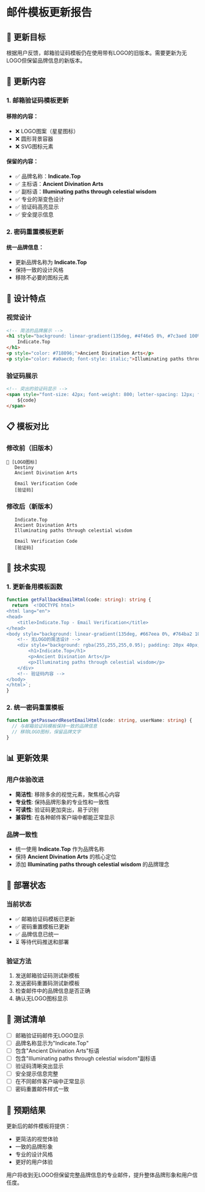 # 邮件模板更新报告

## 🎯 更新目标

根据用户反馈，邮箱验证码模板仍在使用带有LOGO的旧版本。需要更新为无LOGO但保留品牌信息的新版本。

## 📧 更新内容

### 1. 邮箱验证码模板更新

#### 移除的内容：
- ❌ LOGO图案（星星图标）
- ❌ 圆形背景容器
- ❌ SVG图标元素

#### 保留的内容：
- ✅ 品牌名称：**Indicate.Top**
- ✅ 主标语：**Ancient Divination Arts**
- ✅ 副标语：**Illuminating paths through celestial wisdom**
- ✅ 专业的渐变色设计
- ✅ 验证码高亮显示
- ✅ 安全提示信息

### 2. 密码重置模板更新

#### 统一品牌信息：
- 更新品牌名称为 **Indicate.Top**
- 保持一致的设计风格
- 移除不必要的图标元素

## 🎨 设计特点

### 视觉设计
```html
<!-- 简洁的品牌展示 -->
<h1 style="background: linear-gradient(135deg, #4f46e5 0%, #7c3aed 100%); -webkit-background-clip: text; -webkit-text-fill-color: transparent;">
    Indicate.Top
</h1>
<p style="color: #718096;">Ancient Divination Arts</p>
<p style="color: #a0aec0; font-style: italic;">Illuminating paths through celestial wisdom</p>
```

### 验证码展示
```html
<!-- 突出的验证码显示 -->
<span style="font-size: 42px; font-weight: 800; letter-spacing: 12px; font-family: 'Courier New', monospace; background: linear-gradient(135deg, #4f46e5 0%, #7c3aed 50%, #8b5cf6 100%); -webkit-background-clip: text; -webkit-text-fill-color: transparent;">
    ${code}
</span>
```

## 📋 模板对比

### 修改前（旧版本）
```
🌟 [LOGO图标]
   Destiny
   Ancient Divination Arts
   
   Email Verification Code
   [验证码]
```

### 修改后（新版本）
```
   Indicate.Top
   Ancient Divination Arts
   Illuminating paths through celestial wisdom
   
   Email Verification Code
   [验证码]
```

## 🔧 技术实现

### 1. 更新备用模板函数
```typescript
function getFallbackEmailHtml(code: string): string {
  return `<!DOCTYPE html>
<html lang="en">
<head>
    <title>Indicate.Top - Email Verification</title>
</head>
<body style="background: linear-gradient(135deg, #667eea 0%, #764ba2 100%);">
    <!-- 无LOGO的简洁设计 -->
    <div style="background: rgba(255,255,255,0.95); padding: 20px 40px; border-radius: 50px;">
        <h1>Indicate.Top</h1>
        <p>Ancient Divination Arts</p>
        <p>Illuminating paths through celestial wisdom</p>
    </div>
    <!-- 验证码内容 -->
</body>
</html>`;
}
```

### 2. 统一密码重置模板
```typescript
function getPasswordResetEmailHtml(code: string, userName: string) {
  // 与邮箱验证码模板保持一致的品牌信息
  // 移除LOGO图标，保留品牌文字
}
```

## 📊 更新效果

### 用户体验改进
- **简洁性**: 移除多余的视觉元素，聚焦核心内容
- **专业性**: 保持品牌形象的专业性和一致性
- **可读性**: 验证码更加突出，易于识别
- **兼容性**: 在各种邮件客户端中都能正常显示

### 品牌一致性
- 统一使用 **Indicate.Top** 作为品牌名称
- 保持 **Ancient Divination Arts** 的核心定位
- 添加 **Illuminating paths through celestial wisdom** 的品牌理念

## 🚀 部署状态

### 当前状态
- ✅ 邮箱验证码模板已更新
- ✅ 密码重置模板已更新
- ✅ 品牌信息已统一
- ⏳ 等待代码推送和部署

### 验证方法
1. 发送邮箱验证码测试新模板
2. 发送密码重置码测试新模板
3. 检查邮件中的品牌信息是否正确
4. 确认无LOGO图标显示

## 📝 测试清单

- [ ] 邮箱验证码邮件无LOGO显示
- [ ] 品牌名称显示为"Indicate.Top"
- [ ] 包含"Ancient Divination Arts"标语
- [ ] 包含"Illuminating paths through celestial wisdom"副标语
- [ ] 验证码清晰突出显示
- [ ] 安全提示信息完整
- [ ] 在不同邮件客户端中正常显示
- [ ] 密码重置邮件样式一致

## 🎉 预期结果

更新后的邮件模板将提供：
- 更简洁的视觉体验
- 一致的品牌形象
- 专业的设计风格
- 更好的用户体验

用户将收到无LOGO但保留完整品牌信息的专业邮件，提升整体品牌形象和用户信任度。
